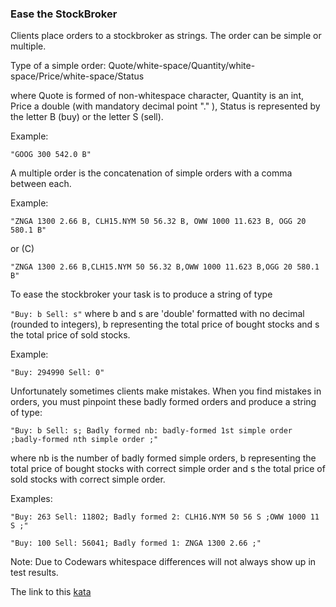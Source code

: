 ### Ease the StockBroker

Clients place orders to a stockbroker as strings. The order can be simple or multiple.

Type of a simple order: Quote/white-space/Quantity/white-space/Price/white-space/Status

where Quote is formed of non-whitespace character, Quantity is an int, Price a double (with mandatory decimal point "." ), Status is represented by the letter B (buy) or the letter S (sell).

Example:

`"GOOG 300 542.0 B"`

A multiple order is the concatenation of simple orders with a comma between each.

Example:

`"ZNGA 1300 2.66 B, CLH15.NYM 50 56.32 B, OWW 1000 11.623 B, OGG 20 580.1 B"`

or (C)

`"ZNGA 1300 2.66 B,CLH15.NYM 50 56.32 B,OWW 1000 11.623 B,OGG 20 580.1 B"`

To ease the stockbroker your task is to produce a string of type

`"Buy: b Sell: s"` where b and s are 'double' formatted with no decimal (rounded to integers), b representing the total price of bought stocks and s the total price of sold stocks.

Example:

`"Buy: 294990 Sell: 0"`

Unfortunately sometimes clients make mistakes. When you find mistakes in orders, you must pinpoint these badly formed orders and produce a string of type:

`"Buy: b Sell: s; Badly formed nb: badly-formed 1st simple order ;badly-formed nth simple order ;"`

where nb is the number of badly formed simple orders, b representing the total price of bought stocks with correct simple order and s the total price of sold stocks with correct simple order.

Examples:

`"Buy: 263 Sell: 11802; Badly formed 2: CLH16.NYM 50 56 S ;OWW 1000 11 S ;"`

`"Buy: 100 Sell: 56041; Badly formed 1: ZNGA 1300 2.66 ;"`

Note: Due to Codewars whitespace differences will not always show up in test results.  

The link to this [kata](https://www.codewars.com/kata/ease-the-stockbroker/javascript)
